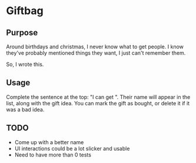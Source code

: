 # Giftbag

## Purpose

Around birthdays and christmas, I never know what to get people. I know they've probably mentioned things they want, I just can't remember them.

So, I wrote this.

## Usage

Complete the sentence at the top: "I can get <person> <something they want>". Their name will appear in the list, along with the gift idea. You can mark the gift as bought, or delete it if it was a bad idea.
	
## TODO

* Come up with a better name
* UI interactions could be a lot slicker and usable
* Need to have more than 0 tests